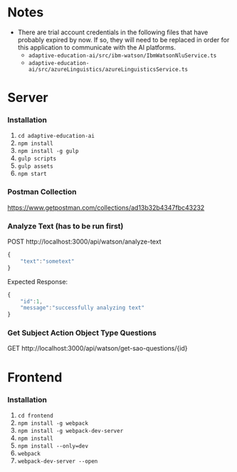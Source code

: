 # Notes

- There are trial account credentials in the following files that have
probably expired by now. If so, they will need to be replaced in order
for this application to communicate with the AI platforms.
  - `adaptive-education-ai/src/ibm-watson/IbmWatsonNluService.ts`
  - `adaptive-education-ai/src/azureLinguistics/azureLinguisticsService.ts`

# Server
### Installation
1. `cd adaptive-education-ai`
1. `npm install`
1. `npm install -g gulp`
1. `gulp scripts`
1. `gulp assets`
1. `npm start`

### Postman Collection
https://www.getpostman.com/collections/ad13b32b4347fbc43232

### Analyze Text (has to be run first)
POST http://localhost:3000/api/watson/analyze-text

```javascript
{
    "text":"sometext"
}
```

Expected Response:
```javascript
{
    "id":1,
    "message":"successfully analyzing text"
}
```

### Get Subject Action Object Type Questions
GET http://localhost:3000/api/watson/get-sao-questions/{id}

# Frontend
### Installation
1. `cd frontend`
1. `npm install -g webpack`
1. `npm install -g webpack-dev-server`
1. `npm install`
1. `npm install --only=dev`
1. `webpack`
1. `webpack-dev-server --open`
